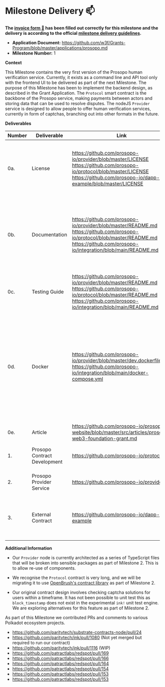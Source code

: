 # Milestone Delivery :mailbox:

**The [invoice form :pencil:](https://docs.google.com/forms/d/e/1FAIpQLSfmNYaoCgrxyhzgoKQ0ynQvnNRoTmgApz9NrMp-hd8mhIiO0A/viewform) has been filled out correctly for this milestone and the delivery is according to the official [milestone delivery guidelines](https://github.com/w3f/Grants-Program/blob/master/docs/milestone-deliverables-guidelines.md).**  

* **Application Document:** https://github.com/w3f/Grants-Program/blob/master/applications/prosopo.md
* **Milestone Number:** 1

**Context**

This Milestone contains the very first version of the Prosopo human verification service. Currently, it exists as a command line and API tool only with the frontend UI to be delivered as part of the next Milestone. The purpose of this Milestone has been to implement the backend design, as described in the Grant Application. The `Protocol` smart contract is the backbone of the Prosopo service, making payments between actors and storing data that can be used to resolve disputes. The nodeJS `Provider` service is designed to allow people to offer human verification services, currently in form of captchas, branching out into other formats in the future.

**Deliverables**

| Number | Deliverable | Link | Notes |
| ------------- | ------------- | ------------- |------------- |
| 0a. | License |https://github.com/prosopo-io/provider/blob/master/LICENSE https://github.com/prosopo-io/protocol/blob/master/LICENSE https://github.com/prosopo-io/dapp-example/blob/master/LICENSE| The links are to the main license files. The individual source files also have license headers.| 
| 0b.  | Documentation | https://github.com/prosopo-io/provider/blob/master/README.md https://github.com/prosopo-io/protocol/blob/master/README.md https://github.com/prosopo-io/integration/blob/main/README.md | The README files explain how to use each repository. However, the repos are best used together in the integration repository. | 
| 0c.  | Testing Guide	 | https://github.com/prosopo-io/provider/blob/master/README.md https://github.com/prosopo-io/protocol/blob/master/README.md https://github.com/prosopo-io/integration/blob/main/README.md | The README files contain details of how to run the tests.| 
| 0d.  | Docker |https://github.com/prosopo-io/provider/blob/master/dev.dockerfile https://github.com/prosopo-io/integration/blob/main/docker-compose.yml| A dockerfile exists for the Provider repo. The various repos are pulled together in the `integration` repository, in which a docker compose file spins up 3 containers  - `Provider`, `Substrate`, and `MongoDB`| 
| 0e.  | Article |https://github.com/prosopo-io/prosopo-website/blob/master/src/articles/prosopo-web3-foundation-grant.md| Website is not live | 
| 1.  | Prosopo Contract Development |https://github.com/prosopo-io/protocol/| The repo containing the smart contract | 
| 2.  | Prosopo Provider Service |https://github.com/prosopo-io/provider| The repo containing the Provider software | 
| 3.  | External Contract |https://github.com/prosopo-io/dapp-example| An external example contract which demonstrates how to call our contract | 

**Additional Information**

- Our `Provider` node is currently architected as a series of TypeScript files that will be broken into sensible packages as part of Milestone 2. This is to allow re-use of components.

- We recognise the `Protocol` contract is very long, and we will be migrating it to use [OpenBrush's contract library](https://github.com/Supercolony-net/openbrush-contracts/tree/c71097ff10ef6d187bf9c86f0248bfbc6ec40a3c/docs/docs/smart-contracts) as part of Milestone 2.

- Our original contract design involves checking captcha solutions for users within a timeframe. It has not been possible to unit test this as `block_timestamp` does not exist in the experimental `ink!` unit test engine. We are exploring alternatives for this feature as part of Milestone 2.

As part of this Milestone we contributed PRs and comments to various Polkadot ecosystem projects.

- https://github.com/paritytech/substrate-contracts-node/pull/24
- https://github.com/paritytech/ink/pull/1080 (Not yet merged but required to run our contract)
- https://github.com/paritytech/ink/pull/1116 (WIP)
- https://github.com/patractlabs/redspot/pull/169
- https://github.com/patractlabs/redspot/pull/166
- https://github.com/patractlabs/redspot/pull/164
- https://github.com/patractlabs/redspot/pull/154
- https://github.com/patractlabs/redspot/pull/153
- https://github.com/patractlabs/redspot/pull/153


